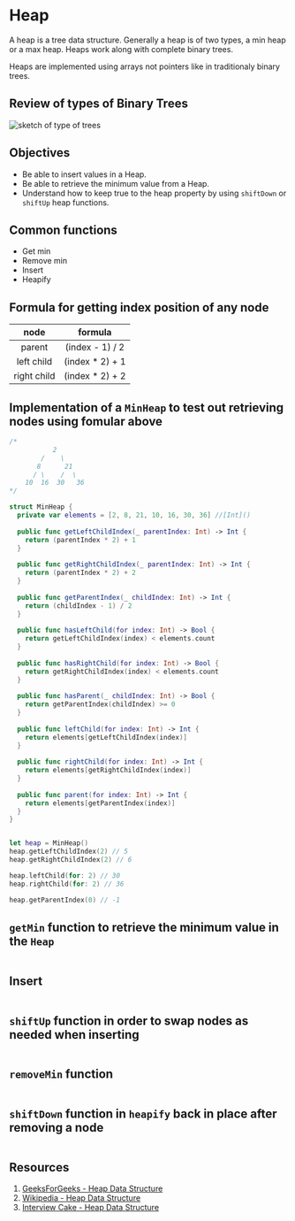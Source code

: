 # Heap

A heap is a tree data structure. Generally a heap is of two types, a min heap or a max heap. Heaps work along with complete binary trees.

Heaps are implemented using arrays not pointers like in traditionaly binary trees.

## Review of types of Binary Trees 

![sketch of type of trees](https://user-images.githubusercontent.com/1819208/102018865-f48b4780-3d3d-11eb-99a5-a648873e4374.jpg)

## Objectives 

* Be able to insert values in a Heap. 
* Be able to retrieve the minimum value from a Heap. 
* Understand how to keep true to the heap property by using `shiftDown` or `shiftUp` heap functions. 

## Common functions 

* Get min 
* Remove min 
* Insert 
* Heapify 

## Formula for getting index position of any node 

| node | formula |
|:----:|:----:|
| parent | (index - 1) / 2 |
| left child |  (index * 2) + 1 |
| right child | (index * 2) + 2 |

## Implementation of a `MinHeap` to test out retrieving nodes using fomular above 

```swift 
/*
           2
        /    \
       8      21
      / \    /  \
    10  16  30   36
*/
```

```swift 
struct MinHeap {
  private var elements = [2, 8, 21, 10, 16, 30, 36] //[Int]()
  
  public func getLeftChildIndex(_ parentIndex: Int) -> Int {
    return (parentIndex * 2) + 1
  }
  
  public func getRightChildIndex(_ parentIndex: Int) -> Int {
    return (parentIndex * 2) + 2
  }
  
  public func getParentIndex(_ childIndex: Int) -> Int {
    return (childIndex - 1) / 2
  }
  
  public func hasLeftChild(for index: Int) -> Bool {
    return getLeftChildIndex(index) < elements.count
  }
  
  public func hasRightChild(for index: Int) -> Bool {
    return getRightChildIndex(index) < elements.count
  }
  
  public func hasParent(_ childIndex: Int) -> Bool {
    return getParentIndex(childIndex) >= 0
  }
  
  public func leftChild(for index: Int) -> Int {
    return elements[getLeftChildIndex(index)]
  }
  
  public func rightChild(for index: Int) -> Int {
    return elements[getRightChildIndex(index)]
  }
  
  public func parent(for index: Int) -> Int {
    return elements[getParentIndex(index)]
  }
}


let heap = MinHeap()
heap.getLeftChildIndex(2) // 5
heap.getRightChildIndex(2) // 6

heap.leftChild(for: 2) // 30
heap.rightChild(for: 2) // 36

heap.getParentIndex(0) // -1
```

## `getMin` function to retrieve the minimum value in the `Heap`

```swift 
```

## Insert 

```swift 
``` 

## `shiftUp` function in order to swap nodes as needed when inserting

```swift 
```

## `removeMin` function  

```swift 
``` 

## `shiftDown` function in `heapify` back in place after removing a node

```swift 
```

## Resources 

1. [GeeksForGeeks - Heap Data Structure](https://www.geeksforgeeks.org/heap-data-structure/)
1. [Wikipedia - Heap Data Structure](https://en.wikipedia.org/wiki/Heap_(data_structure))
1. [Interview Cake - Heap Data Structure](https://www.interviewcake.com/concept/java/heap)
